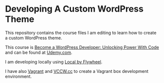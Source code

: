 # Developing A Custom WordPress Theme

This repository contains the course files I am editing to learn how to create a custom WordPress theme.

This course is [Become a WordPress Developer: Unlocking Power With Code](https://www.udemy.com/become-a-wordpress-developer-php-javascript/) and can be found at [Udemy.com](https://www.udemy.com). 

I am developing locally using [Local by Flywheel](https://local.getflywheel.com/).

I have also [Vagrant](http://vagrant/.up) and [VCCW.cc](http://vccw.cc) to create a Vagrant box development environment. 
